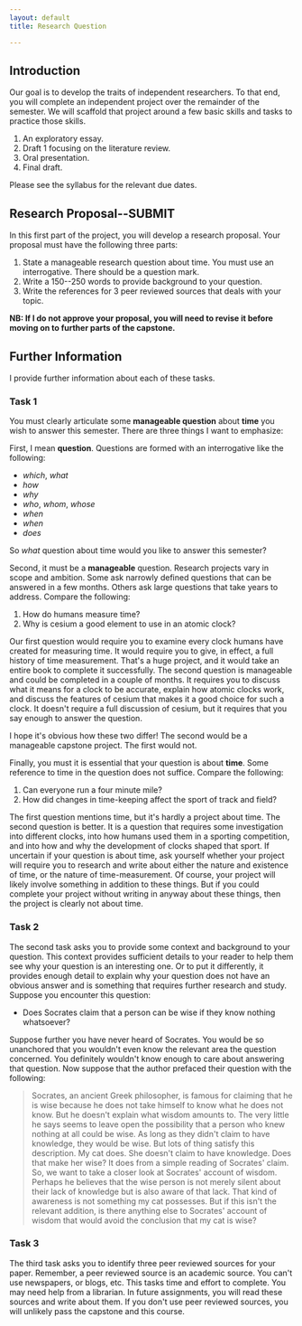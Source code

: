 ```yaml
---
layout: default
title: Research Question

---
```


## Introduction

Our goal is to develop the traits of independent researchers. To that end, you will complete an independent project over the remainder of the semester.  We will scaffold that project around a few basic skills and tasks to practice those skills. 

1. An exploratory essay.
2. Draft 1 focusing on the literature review.
3. Oral presentation.
4. Final draft. 

Please see the syllabus for the relevant due dates. 


## Research Proposal--SUBMIT
In this first part of the project, you will develop a research proposal. Your proposal must have the following three parts: 

1. State a manageable research question about time. You must use an interrogative. There should be a question mark. 
2. Write a 150--250 words to provide background to your question.
3. Write the references for 3 peer reviewed sources that deals with your topic. 

**NB: If I do not approve your proposal, you will need to revise it before moving on to further parts of the capstone.**

## Further Information 

I provide further information about each of these tasks. 

### Task 1

You must clearly articulate some **manageable question** about **time** you wish to answer this semester. There are three things I want to emphasize: 

First, I mean **question**. Questions are formed with an interrogative like the following: 

+ *which*, *what*
+ *how*
+ *why*
+ *who*, *whom*, *whose* 
+ *when*
+ *when*
+ *does*

So *what* question about time would you like to answer this semester? 

Second, it must be a **manageable** question. Research projects vary in scope and ambition. Some ask narrowly defined questions that can be answered in a few months. Others ask large questions that take years to address. Compare the following:

1. How do humans measure time?  
2. Why is cesium a good element to use in an atomic clock? 

Our first question would require you to examine every clock humans have created for measuring time. It would require you to give, in effect, a full history of time measurement. That's a huge project, and it would take an entire book to  complete it successfully. The second question is manageable and could be completed in a couple of months. It requires you to discuss what it means for a clock to be accurate, explain how atomic clocks work, and discuss the features of cesium that makes it a good choice for such a clock. It doesn't require a full discussion of cesium, but it requires that you say enough to answer the question. 

I hope it's obvious how these two differ! The second would be a manageable capstone project. The first would not. 

Finally, you must it is essential that your question is about **time**. Some reference to time in the question does not suffice. Compare the following: 

1. Can everyone run a four minute mile? 
2. How did changes in time-keeping affect the sport of track and field? 

The first question mentions time, but it's hardly a project about time. The second question is better. It is a question that requires some investigation into different clocks, into how humans used them in a sporting competition, and into how and why the development of clocks shaped that sport. If uncertain if your question is about time, ask yourself whether your project will require you to research and write about either the nature and existence of time, or the nature of time-measurement. Of course, your project will likely involve something in addition to these things. But if you could complete your project without writing in anyway about these things, then the project is clearly not about time. 

### Task 2

The second task asks you to provide some context and background to your question. This context provides sufficient details to your reader to help them see why your question is an interesting one. Or to put it differently, it provides enough detail to explain why your question does not have an obvious answer and is something that requires further research and study. Suppose you encounter this question: 

+ Does Socrates claim that a person can be wise if they know nothing whatsoever? 

Suppose further you have never heard of Socrates. You would be so unanchored that you wouldn't even know the relevant area the question concerned. You definitely wouldn't know enough to care about answering that question. Now suppose that the author prefaced their question with the following: 

> Socrates, an ancient Greek philosopher, is famous for claiming that he is wise because he does not take himself to know what he does not know. But he doesn't explain what wisdom amounts to. The very little he says seems to leave open the possibility that a person who knew nothing at all could be wise. As long as they didn't claim to have knowledge, they would be wise. But lots of thing satisfy this description. My cat does. She doesn't claim to have knowledge. Does that make her wise? It does from a simple reading of Socrates' claim. So, we want to take a closer look at Socrates' account of wisdom. Perhaps he believes that the wise person is not merely silent about their lack of knowledge but is also aware of that lack. That kind of awareness is not something my cat possesses. But if this isn't the relevant addition, is there anything else to Socrates' account of wisdom that would avoid the conclusion that my cat is wise? 

### Task 3

The third task asks you to identify three peer reviewed sources for your paper. Remember, a peer reviewed source is an academic source. You can't use newspapers, or blogs, etc. This tasks time and effort to complete. You may need help from a librarian. In future assignments, you will read these sources and write about them. If you don't use peer reviewed sources, you will unlikely pass the capstone and this course. 





